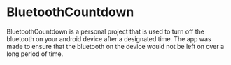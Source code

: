 # BluetoothCountdown

BluetoothCountdown is a personal project that is used to turn off the bluetooth on your android device after a designated time. The app was made to ensure that the bluetooth on the device would not be left on over a long period of time.
